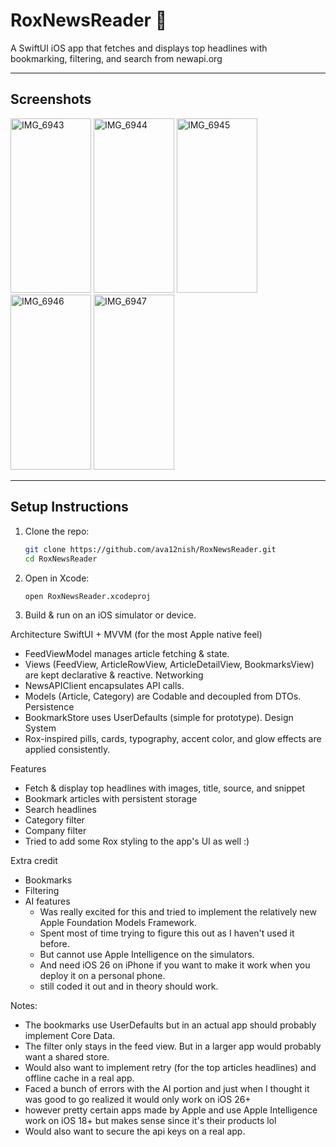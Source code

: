 # RoxNewsReader 📰

A SwiftUI iOS app that fetches and displays top headlines with bookmarking, filtering, and search from newapi.org

---

## Screenshots
<img width="129.0" height="279.6" alt="IMG_6943" src="https://github.com/user-attachments/assets/00de9f0f-8b80-4fbe-b84a-2df2481c7e34" />
<img width="129.0" height="279.6" alt="IMG_6944" src="https://github.com/user-attachments/assets/251dd897-4bdc-4f35-8920-c8ee758cd102" />
<img width="129.0" height="279.6" alt="IMG_6945" src="https://github.com/user-attachments/assets/76388227-0c03-4c95-83c9-10aa15b14949" />
<img width="129.0" height="279.6" alt="IMG_6946" src="https://github.com/user-attachments/assets/7bb284ff-02e8-4220-8914-7cfe727f0c8a" />
<img width="129.0" height="279.6" alt="IMG_6947" src="https://github.com/user-attachments/assets/7090a8d8-c932-4022-8bca-26a515044e59" />


---

## Setup Instructions

1. Clone the repo:
   ```bash
   git clone https://github.com/ava12nish/RoxNewsReader.git
   cd RoxNewsReader
   ```
2. Open in Xcode:
   ```
   open RoxNewsReader.xcodeproj
   ```
3. Build & run on an iOS simulator or device.

Architecture
   SwiftUI + MVVM (for the most Apple native feel)
   - FeedViewModel manages article fetching & state.
   - Views (FeedView, ArticleRowView, ArticleDetailView, BookmarksView) are kept declarative & reactive.
   Networking
   - NewsAPIClient encapsulates API calls.
   - Models (Article, Category) are Codable and decoupled from DTOs.
   Persistence
   - BookmarkStore uses UserDefaults (simple for prototype).
   Design System
   - Rox-inspired pills, cards, typography, accent color, and glow effects are applied consistently.

Features
- Fetch & display top headlines with images, title, source, and snippet
- Bookmark articles with persistent storage
- Search headlines
- Category filter
- Company filter
- Tried to add some Rox styling to the app's UI as well :)

Extra credit
- Bookmarks
- Filtering
- AI features
  - Was really excited for this and tried to implement the relatively new Apple Foundation Models Framework.
  - Spent most of time trying to figure this out as I haven't used it before.
  - But cannot use Apple Intelligence on the simulators.
  - And need iOS 26 on iPhone if you want to make it work when you deploy it on a personal phone.
  - still coded it out and in theory should work.

Notes:
- The bookmarks use UserDefaults but in an actual app should probably implement Core Data.
- The filter only stays in the feed view. But in a larger app would probably want a shared store.
- Would also want to implement retry (for the top articles headlines) and offline cache in a real app.
- Faced a bunch of errors with the AI portion and just when I thought it was good to go realized it would only work on iOS 26+
- however pretty certain apps made by Apple and use Apple Intelligence work on iOS 18+ but makes sense since it's their products lol
- Would also want to secure the api keys on a real app.

